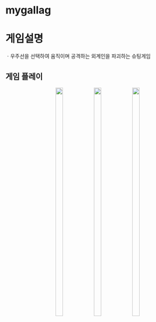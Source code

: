 # mygallag

<h1>게임설명</h1>
ㆍ우주선을 선택하여 움직이며 공격하는 외계인을 파괴하는 슈팅게임  
<h2>게임 플레이</h2>
<p align="center">
  <img src="https://github.com/hoseokH/mygallag/assets/134515397/f93eaa64-9458-4f05-bf2f-faa8a6a96e2d"  width="20%" height="40%"></img>
  <img src="https://github.com/hoseokH/mygallag/assets/134515397/0d398ad9-b3f4-4fef-b521-5cf831301dae"  width="20%" height="40%"></img>
  <img src="https://github.com/hoseokH/mygallag/assets/134515397/c275eb3d-54d9-453d-9578-4c82c6735a61"  width="20%" height="40%"></img> 
  </p>
  
  
  
